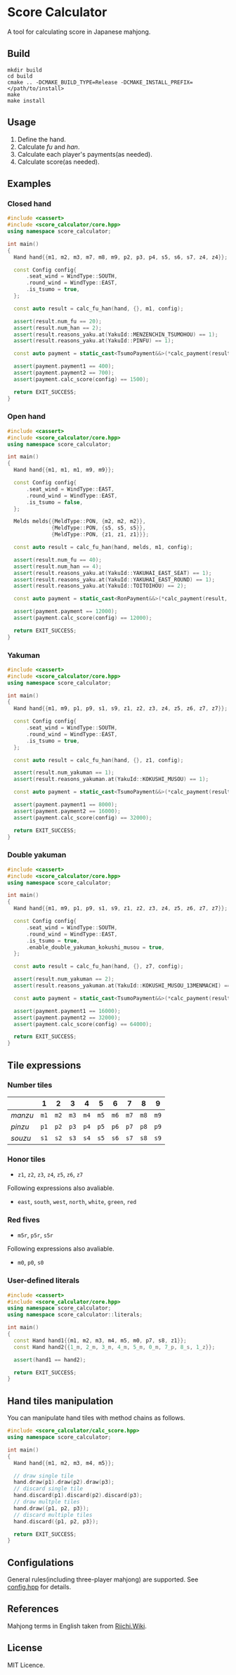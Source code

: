 # Score Calculator

A tool for calculating score in Japanese mahjong.

## Build

```
mkdir build
cd build
cmake .. -DCMAKE_BUILD_TYPE=Release -DCMAKE_INSTALL_PREFIX=</path/to/install>
make
make install
```

## Usage

1. Define the hand.
1. Calculate *fu* and *han*.
1. Calculate each player's payments(as needed).
1. Calculate score(as needed).

## Examples

### Closed hand

```cpp
#include <cassert>
#include <score_calculator/core.hpp>
using namespace score_calculator;

int main()
{
  Hand hand{{m1, m2, m3, m7, m8, m9, p2, p3, p4, s5, s6, s7, z4, z4}};

  const Config config{
      .seat_wind = WindType::SOUTH,
      .round_wind = WindType::EAST,
      .is_tsumo = true,
  };

  const auto result = calc_fu_han(hand, {}, m1, config);

  assert(result.num_fu == 20);
  assert(result.num_han == 2);
  assert(result.reasons_yaku.at(YakuId::MENZENCHIN_TSUMOHOU) == 1);
  assert(result.reasons_yaku.at(YakuId::PINFU) == 1);

  const auto payment = static_cast<TsumoPayment&&>(*calc_payment(result, config));

  assert(payment.payment1 == 400);
  assert(payment.payment2 == 700);
  assert(payment.calc_score(config) == 1500);

  return EXIT_SUCCESS;
}
```

### Open hand

```cpp
#include <cassert>
#include <score_calculator/core.hpp>
using namespace score_calculator;

int main()
{
  Hand hand{{m1, m1, m1, m9, m9}};

  const Config config{
      .seat_wind = WindType::EAST,
      .round_wind = WindType::EAST,
      .is_tsumo = false,
  };

  Melds melds{{MeldType::PON, {m2, m2, m2}},
              {MeldType::PON, {s5, s5, s5}},
              {MeldType::PON, {z1, z1, z1}}};

  const auto result = calc_fu_han(hand, melds, m1, config);

  assert(result.num_fu == 40);
  assert(result.num_han == 4);
  assert(result.reasons_yaku.at(YakuId::YAKUHAI_EAST_SEAT) == 1);
  assert(result.reasons_yaku.at(YakuId::YAKUHAI_EAST_ROUND) == 1);
  assert(result.reasons_yaku.at(YakuId::TOITOIHOU) == 2);

  const auto payment = static_cast<RonPayment&&>(*calc_payment(result, config));

  assert(payment.payment == 12000);
  assert(payment.calc_score(config) == 12000);

  return EXIT_SUCCESS;
}
```

### Yakuman

```cpp
#include <cassert>
#include <score_calculator/core.hpp>
using namespace score_calculator;

int main()
{
  Hand hand{{m1, m9, p1, p9, s1, s9, z1, z2, z3, z4, z5, z6, z7, z7}};

  const Config config{
      .seat_wind = WindType::SOUTH,
      .round_wind = WindType::EAST,
      .is_tsumo = true,
  };

  const auto result = calc_fu_han(hand, {}, z1, config);

  assert(result.num_yakuman == 1);
  assert(result.reasons_yakuman.at(YakuId::KOKUSHI_MUSOU) == 1);

  const auto payment = static_cast<TsumoPayment&&>(*calc_payment(result, config));

  assert(payment.payment1 == 8000);
  assert(payment.payment2 == 16000);
  assert(payment.calc_score(config) == 32000);

  return EXIT_SUCCESS;
}
```

### Double yakuman

```cpp
#include <cassert>
#include <score_calculator/core.hpp>
using namespace score_calculator;

int main()
{
  Hand hand{{m1, m9, p1, p9, s1, s9, z1, z2, z3, z4, z5, z6, z7, z7}};

  const Config config{
      .seat_wind = WindType::SOUTH,
      .round_wind = WindType::EAST,
      .is_tsumo = true,
      .enable_double_yakuman_kokushi_musou = true,
  };

  const auto result = calc_fu_han(hand, {}, z7, config);

  assert(result.num_yakuman == 2);
  assert(result.reasons_yakuman.at(YakuId::KOKUSHI_MUSOU_13MENMACHI) == 2);

  const auto payment = static_cast<TsumoPayment&&>(*calc_payment(result, config));

  assert(payment.payment1 == 16000);
  assert(payment.payment2 == 32000);
  assert(payment.calc_score(config) == 64000);

  return EXIT_SUCCESS;
}
```

## Tile expressions

### Number tiles

|         | 1    | 2    | 3    | 4    | 5    | 6    | 7    | 8    | 9    |
| ------- | ---- | ---- | ---- | ---- | ---- | ---- | ---- | ---- | ---- |
| *manzu* | `m1` | `m2` | `m3` | `m4` | `m5` | `m6` | `m7` | `m8` | `m9` |
| *pinzu* | `p1` | `p2` | `p3` | `p4` | `p5` | `p6` | `p7` | `p8` | `p9` |
| *souzu* | `s1` | `s2` | `s3` | `s4` | `s5` | `s6` | `s7` | `s8` | `s9` |

### Honor tiles

- `z1`, `z2`, `z3`, `z4`, `z5`, `z6`, `z7`

Following expressions also avaliable.

- `east`, `south`, `west`, `north`, `white`, `green`, `red`

### Red fives

- `m5r`, `p5r`, `s5r`

Following expressions also avaliable.

- `m0`, `p0`, `s0`

### User-defined literals

```cpp
#include <cassert>
#include <score_calculator/core.hpp>
using namespace score_calculator;
using namespace score_calculator::literals;

int main()
{
  const Hand hand1{{m1, m2, m3, m4, m5, m0, p7, s8, z1}};
  const Hand hand2{{1_m, 2_m, 3_m, 4_m, 5_m, 0_m, 7_p, 8_s, 1_z}};

  assert(hand1 == hand2);

  return EXIT_SUCCESS;
}
```

## Hand tiles manipulation

You can manipulate hand tiles with method chains as follows.

```cpp
#include <score_calculator/calc_score.hpp>
using namespace score_calculator;

int main()
{
  Hand hand{{m1, m2, m3, m4, m5}};

  // draw single tile
  hand.draw(p1).draw(p2).draw(p3);
  // discard single tile
  hand.discard(p1).discard(p2).discard(p3);
  // draw multple tiles
  hand.draw({p1, p2, p3});
  // discard multiple tiles
  hand.discard({p1, p2, p3});

  return EXIT_SUCCESS;
}
```

## Configulations

General rules(including three-player mahjong) are supported. See [config.hpp](src/config.hpp) for details.

## References

Mahjong terms in English taken from [Riichi.Wiki](https://riichi.wiki/Main_Page).

## License

MIT Licence.
